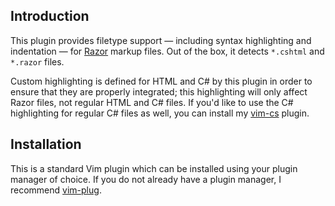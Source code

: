 ## Introduction

This plugin provides filetype support &mdash; including syntax highlighting and indentation &mdash; for [Razor](https://docs.microsoft.com/en-us/aspnet/core/mvc/views/razor) markup files. Out of the box, it detects `*.cshtml` and `*.razor` files.

Custom highlighting is defined for HTML and C# by this plugin in order to ensure that they are properly integrated; this highlighting will only affect Razor files, not regular HTML and C# files. If you'd like to use the C# highlighting for regular C# files as well, you can install my [vim-cs](https://github.com/jlcrochet/vim-cs) plugin.

## Installation

This is a standard Vim plugin which can be installed using your plugin manager of choice. If you do not already have a plugin manager, I recommend [vim-plug](https://github.com/junegunn/vim-plug).
